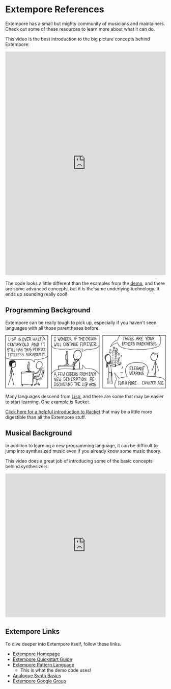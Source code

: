 # Extempore References
Extempore has a small but mighty community of musicians and maintainers. Check out some of these resources to learn more about what it can do.

This video is the best introduction to the big picture concepts behind Extempore:

<iframe width="100%" height="700px" src="https://www.youtube.com/embed/yY1FSsUV-8c" title="YouTube video player" frameborder="0" allow="accelerometer; autoplay; clipboard-write; encrypted-media; gyroscope; picture-in-picture" allowfullscreen></iframe>

The code looks a little different than the examples from the [demo](DemonstrationGuide.md), and there are some advanced concepts, but it is the same underlying technology. It ends up sounding really cool!

## Programming Background
Extempore can be really tough to pick up, especially if you haven't seen languages with all those parentheses before.

![](Assets/LispXkcd.png)

Many languages descend from [Lisp](https://en.wikipedia.org/wiki/Lisp_(programming_language)), and there are some that may be easier to start learning. One example is Racket.

[Click here for a helpful introduction to Racket](https://docs.racket-lang.org/quick/) that may be a little more digestible than all the Extempore stuff.

## Musical Background
In addition to learning a new programming language, it can be difficult to jump into synthesized music even if you already know some music theory.

This video does a great job of introducing some of the basic concepts behind synthesizers:

<iframe width="100%" height="450px" src="https://www.youtube.com/embed/c3udLCvoCC0" title="YouTube video player" frameborder="0" allow="accelerometer; autoplay; clipboard-write; encrypted-media; gyroscope; picture-in-picture" allowfullscreen></iframe>

## Extempore Links
To dive deeper into Extempore itself, follow these links.

- [Extempore Homepage](https://extemporelang.github.io/)
- [Extempore Quickstart Guide](https://extemporelang.github.io/docs/overview/quickstart/)
- [Extempore Pattern Language](https://extemporelang.github.io/docs/guides/pattern-language/)
  - This is what the demo code uses!
- [Analogue Synth Basics](https://extemporelang.github.io/docs/guides/analogue-synth/)
- [Extempore Google Group](https://groups.google.com/g/extemporelang)

